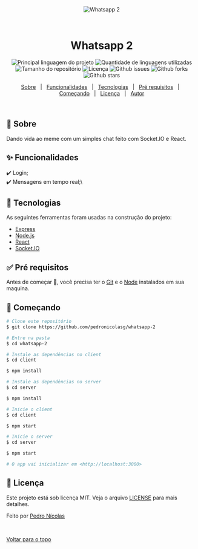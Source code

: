 <div align="center" id="top"> 
  <img src="./client/public/favicon.ico" alt="Whatsapp 2" />

  &#xa0;

  <!-- <a href="https://whatsapp2.netlify.com">Demo</a> -->
</div>

<h1 align="center">Whatsapp 2</h1>

<p align="center">
  <img alt="Principal linguagem do projeto" src="https://img.shields.io/github/languages/top/pedronicolasg/whatsapp-2?color=56BEB8">

  <img alt="Quantidade de linguagens utilizadas" src="https://img.shields.io/github/languages/count/pedronicolasg/whatsapp-2?color=56BEB8">

  <img alt="Tamanho do repositório" src="https://img.shields.io/github/repo-size/pedronicolasg/whatsapp-2?color=56BEB8">

  <img alt="Licença" src="https://img.shields.io/github/license/pedronicolasg/whatsapp-2?color=56BEB8">

  <img alt="Github issues" src="https://img.shields.io/github/issues/pedronicolasg/whatsapp-2?color=56BEB8" />

  <img alt="Github forks" src="https://img.shields.io/github/forks/pedronicolasg/whatsapp-2?color=56BEB8" />

  <img alt="Github stars" src="https://img.shields.io/github/stars/pedronicolasg/whatsapp-2?color=56BEB8" />
</p>

<p align="center">
  <a href="#dart-sobre">Sobre</a> &#xa0; | &#xa0; 
  <a href="#sparkles-funcionalidades">Funcionalidades</a> &#xa0; | &#xa0;
  <a href="#rocket-tecnologias">Tecnologias</a> &#xa0; | &#xa0;
  <a href="#white_check_mark-pré-requisitos">Pré requisitos</a> &#xa0; | &#xa0;
  <a href="#checkered_flag-começando">Começando</a> &#xa0; | &#xa0;
  <a href="#memo-licença">Licença</a> &#xa0; | &#xa0;
  <a href="https://github.com/pedronicolasg" target="_blank">Autor</a>
</p>

<br>

## :dart: Sobre ##

Dando vida ao meme com um simples chat feito com Socket.IO e React.

## :sparkles: Funcionalidades ##

:heavy_check_mark: Login;\
:heavy_check_mark: Mensagens em tempo real;\

## :rocket: Tecnologias ##

As seguintes ferramentas foram usadas na construção do projeto:

- [Express](https://expressjs.com/)
- [Node.js](https://nodejs.org/en/)
- [React](https://pt-br.reactjs.org/)
- [Socket.IO](https://socket.io/)

## :white_check_mark: Pré requisitos ##

Antes de começar :checkered_flag:, você precisa ter o [Git](https://git-scm.com) e o [Node](https://nodejs.org/en/) instalados em sua maquina.

## :checkered_flag: Começando ##

```bash
# Clone este repositório
$ git clone https://github.com/pedronicolasg/whatsapp-2

# Entre na pasta
$ cd whatsapp-2

# Instale as dependências no client
$ cd client

$ npm install

# Instale as dependências no server
$ cd server

$ npm install

# Inicie o client
$ cd client

$ npm start

# Inicie o server
$ cd server

$ npm start

# O app vai inicializar em <http://localhost:3000>
```

## :memo: Licença ##

Este projeto está sob licença MIT. Veja o arquivo [LICENSE](LICENSE.md) para mais detalhes.


Feito por <a href="https://github.com/pedronicolasg" target="_blank">Pedro Nícolas</a>

&#xa0;

<a href="#top">Voltar para o topo</a>

